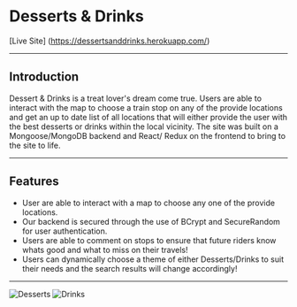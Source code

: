 # Desserts & Drinks

[Live Site] (https://dessertsanddrinks.herokuapp.com/)

***

## Introduction

Dessert & Drinks is a treat lover's dream come true. Users are able to interact with the map to choose a train stop on any of the provide locations and get an up to date list of all locations that will either provide the user with the best desserts or drinks within the local vicinity. The site was built on a Mongoose/MongoDB backend and React/ Redux on the frontend to bring to the site to life. 

***

## Features

* User are able to interact with a map to choose any one of the provide locations.
* Our backend is secured through the use of BCrypt and SecureRandom for user authentication.
* Users are able to comment on stops to ensure that future riders know whats good and what to miss on their travels!
* Users can dynamically choose a theme of either Desserts/Drinks to suit their needs and the search results will change accordingly!

***

![Desserts](https://i.imgur.com/ch0A1fS.png)
![Drinks](https://i.imgur.com/d6wSRUp.png)
